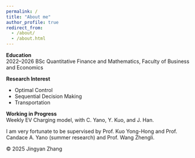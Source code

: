 ```yaml
---
permalink: /
title: "About me"
author_profile: true
redirect_from: 
  - /about/
  - /about.html
---
```


**Education**  
2022–2026 BSc Quantitative Finance and Mathematics, Faculty of Business and Economics

**Research Interest**
- Optimal Control
- Sequential Decision Making
- Transportation

**Working in Progress**  
Weekly EV Charging model, with C. Yano, Y. Kuo, and J. Han.

I am very fortunate to be supervised by Prof. Kuo Yong-Hong and Prof. Candace A. Yano (summer research) and Prof. Wang Zhengli.


<footer>
    <p>© 2025 Jingyan Zhang</p>
    <script type="text/javascript" id="mapmyvisitors" src="https://mapmyvisitors.com/map.js?cl=ffffff&w=300&t=tt&d=PJGHYl0CjG8zHjiAFTQLa532eEU8r_LnrpEwdBUvHA8&co=2d78ad&cmo=3acc3a&cmn=ff5353&ct=ffffff"></script>
</footer>
